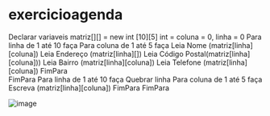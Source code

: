 # exercicioagenda

Declarar variaveis 
matriz[][] = new int [10][5]
int = coluna = 0, linha = 0
Para linha de 1 até 10 faça 
  Para coluna de 1 até 5 faça 
  Leia Nome (matriz[linha][coluna])
  Leia Endereço (matriz[linha][])
  Leia Código Postal(matriz[linha][coluna]))
  Leia Bairro (matriz[linha][coluna])
  Leia Telefone (matriz[linha][coluna])
  FimPara			
FimPara
Para linha de 1 até 10 faça 
Quebrar linha
  Para coluna de 1 até 5 faça
  Escreva (matriz[linha][coluna])
  FimPara
FimPara


![image](https://user-images.githubusercontent.com/103973508/173455238-6594c739-dffc-45f0-9245-e53a48085955.png)
